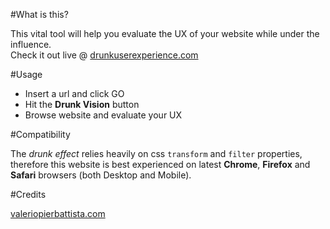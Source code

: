 #What is this?

This vital tool will help you evaluate the UX of your website while under the influence.<br>
Check it out live @ [drunkuserexperience.com](http://drunkuserexperience.com)

#Usage

* Insert a url and click GO 
* Hit the __Drunk Vision__ button
* Browse website and evaluate your UX

#Compatibility

The _drunk effect_ relies heavily on css `transform` and `filter` properties, therefore this website is best experienced on latest __Chrome__, __Firefox__ and __Safari__ browsers (both Desktop and Mobile).

#Credits

[valeriopierbattista.com](http://valeriopierbattista.com)